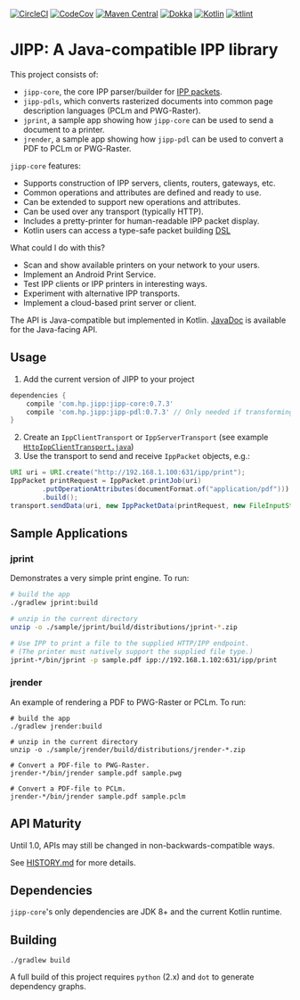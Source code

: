 [![CircleCI](https://circleci.com/gh/HPInc/jipp.svg?style=svg&circle-token=4baa4b142e5cc6f6cf6e803a8c5832a9dd755a25)](https://circleci.com/gh/HPInc/jipp)
[![CodeCov](https://codecov.io/github/HPInc/jipp/coverage.svg?branch=master)](https://codecov.io/github/HPInc/jipp)
[![Maven Central](https://maven-badges.herokuapp.com/maven-central/com.hp.jipp/jipp-core/badge.svg)](https://maven-badges.herokuapp.com/maven-central/com.hp.jipp/jipp-core)
[![Dokka](https://img.shields.io/badge/docs-dokka-brightgreen.svg)](https://hpinc.github.io/jipp/javadoc/index.html)
[![Kotlin](https://img.shields.io/badge/Kotlin-1.3.72-blue.svg)](https://kotlinlang.org/)
[![ktlint](https://img.shields.io/badge/code%20style-%E2%9D%A4-FF4081.svg)](https://ktlint.github.io/)

# JIPP: A Java-compatible IPP library

This project consists of:

* `jipp-core`, the core IPP parser/builder for [IPP packets](https://en.wikipedia.org/wiki/Internet_Printing_Protocol).
* `jipp-pdls`, which converts rasterized documents into common page description languages (PCLm and PWG-Raster).
* `jprint`, a sample app showing how `jipp-core` can be used to send a document to a printer.
* `jrender`, a sample app showing how `jipp-pdl` can be used to convert a PDF to PCLm or PWG-Raster.

`jipp-core` features:

* Supports construction of IPP servers, clients, routers, gateways, etc.
* Common operations and attributes are defined and ready to use.
* Can be extended to support new operations and attributes.
* Can be used over any transport (typically HTTP).
* Includes a pretty-printer for human-readable IPP packet display.
* Kotlin users can access a type-safe packet building [DSL](https://kotlinlang.org/docs/reference/type-safe-builders.html)

What could I do with this?

* Scan and show available printers on your network to your users.
* Implement an Android Print Service.
* Test IPP clients or IPP printers in interesting ways.
* Experiment with alternative IPP transports.
* Implement a cloud-based print server or client.

The API is Java-compatible but implemented in Kotlin.
[JavaDoc](https://hpinc.github.io/jipp/javadoc/index.html) is available for the Java-facing API.

## Usage

1. Add the current version of JIPP to your project
```gradle
dependencies {
    compile 'com.hp.jipp:jipp-core:0.7.3'
    compile 'com.hp.jipp:jipp-pdl:0.7.3' // Only needed if transforming PDLs
}
```
2. Create an `IppClientTransport` or `IppServerTransport` (see example
[`HttpIppClientTransport.java`](https://github.com/HPInc/jipp/blob/master/sample/jprint/src/main/java/sample/HttpIppClientTransport.java))
3. Use the transport to send and receive `IppPacket` objects, e.g.:
```java
URI uri = URI.create("http://192.168.1.100:631/ipp/print");
IppPacket printRequest = IppPacket.printJob(uri)
        .putOperationAttributes(documentFormat.of("application/pdf")))
        .build();
transport.sendData(uri, new IppPacketData(printRequest, new FileInputStream(inputFile)));
```

## Sample Applications

### jprint

Demonstrates a very simple print engine. To run:

```bash
# build the app
./gradlew jprint:build

# unzip in the current directory
unzip -o ./sample/jprint/build/distributions/jprint-*.zip

# Use IPP to print a file to the supplied HTTP/IPP endpoint.
# (The printer must natively support the supplied file type.)
jprint-*/bin/jprint -p sample.pdf ipp://192.168.1.102:631/ipp/print
```

### jrender
An example of rendering a PDF to PWG-Raster or PCLm. To run:

```
# build the app
./gradlew jrender:build

# unzip in the current directory
unzip -o ./sample/jrender/build/distributions/jrender-*.zip

# Convert a PDF-file to PWG-Raster.
jrender-*/bin/jrender sample.pdf sample.pwg

# Convert a PDF-file to PCLm.
jrender-*/bin/jrender sample.pdf sample.pclm
```

## API Maturity

Until 1.0, APIs may still be changed in non-backwards-compatible ways.

See [HISTORY.md](HISTORY.md) for more details.

## Dependencies

`jipp-core`'s only dependencies are JDK 8+ and the current Kotlin runtime.

## Building

`./gradlew build`

A full build of this project requires `python` (2.x) and `dot` to generate dependency graphs.

